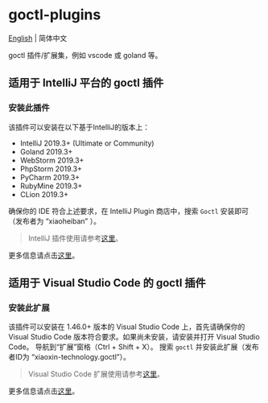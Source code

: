 # goctl-plugins

[English](README-en.md) | 简体中文

goctl 插件/扩展集，例如 vscode 或 goland 等。

## 适用于 IntelliJ 平台的 goctl 插件

### 安装此插件

该插件可以安装在以下基于IntelliJ的版本上：

* IntelliJ 2019.3+ (Ultimate or Community)
* Goland 2019.3+
* WebStorm 2019.3+
* PhpStorm 2019.3+
* PyCharm 2019.3+
* RubyMine 2019.3+
* CLion 2019.3+

确保你的 IDE 符合上述要求，在 IntelliJ Plugin 商店中，搜索 `Goctl` 安装即可（发布者为 “xiaoheiban” ）。

> IntelliJ 插件使用请参考[这里](https://www.jetbrains.com/idea/help/managing-enterprise-plugin-repositories.html)。

更多信息请点击[这里](goland/README.md)。

## 适用于 Visual Studio Code 的 goctl 插件

### 安装此扩展

该插件可以安装在 1.46.0+ 版本的 Visual Studio Code 上，首先请确保你的 Visual Studio Code 版本符合要求。如果尚未安装，请安装并打开 Visual Studio Code。 导航到“扩展”窗格（Ctrl + Shift + X）。 搜索 `goctl` 并安装此扩展（发布者ID为 “xiaoxin-technology.goctl”）。

> Visual Studio Code 扩展使用请参考[这里](https://code.visualstudio.com/docs/editor/extension-gallery)。

更多信息请点击[这里](vscode/README.md)。
